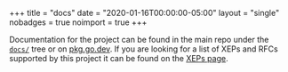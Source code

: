 +++
title    = "docs"
date     = "2020-01-16T00:00:00-05:00"
layout   = "single"
nobadges      = true
noimport      = true
+++

Documentation for the project can be found in the main repo under the [`docs/`]
tree or on [pkg.go.dev].
If you are looking for a list of XEPs and RFCs supported by this project it can
be found on the [XEPs page].

[`docs/`]: https://mellium.im/docs
[pkg.go.dev]: https://pkg.go.dev/mellium.im/xmpp
[XEPs page]: /docs/xeps
